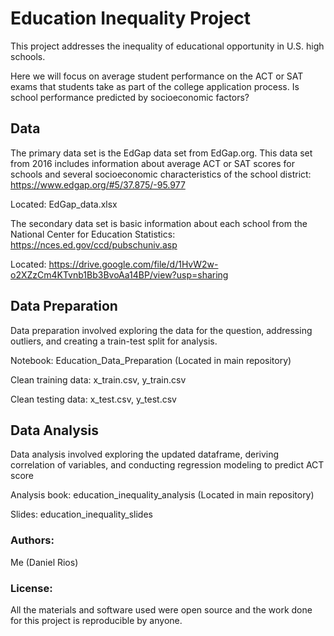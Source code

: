 # Education Inequality Project

This project addresses the inequality of educational opportunity in U.S. high schools. 

Here we will focus on average student performance on the ACT or SAT exams that students take as part of the college application process. Is school performance predicted by socioeconomic factors?

## Data
The primary data set is the EdGap data set from EdGap.org. This data set from 2016 includes information about average ACT or SAT scores for schools and several socioeconomic characteristics of the school district: https://www.edgap.org/#5/37.875/-95.977

Located: EdGap_data.xlsx

The secondary data set is basic information about each school from the National Center for Education Statistics: https://nces.ed.gov/ccd/pubschuniv.asp

Located: https://drive.google.com/file/d/1HvW2w-o2XZzCm4KTvnb1Bb3BvoAa14BP/view?usp=sharing

## Data Preparation
Data preparation involved exploring the data for the question, addressing outliers, and creating a train-test split for analysis.

Notebook: Education_Data_Preparation (Located in main repository)

Clean training data: x_train.csv, y_train.csv

Clean testing data: x_test.csv, y_test.csv

## Data Analysis
Data analysis involved exploring the updated dataframe, deriving correlation of variables, and conducting regression modeling to predict ACT score

Analysis book: education_inequality_analysis (Located in main repository)

Slides: education_inequality_slides


### Authors:
Me (Daniel Rios)

### License:
All the materials and software used were open source and the work done for this project is reproducible by anyone.
